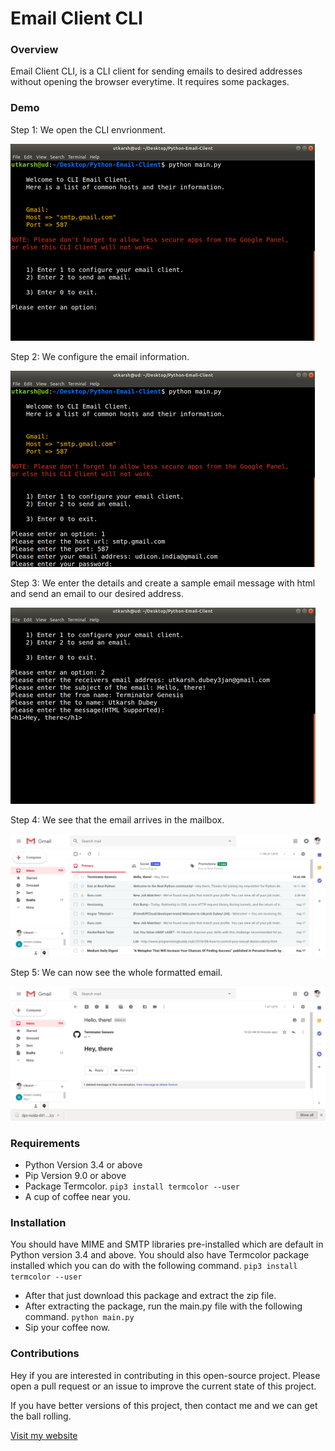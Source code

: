 # Email Client CLI

### Overview
Email Client CLI, is a CLI client for sending emails to desired addresses without opening the browser everytime. It requires some packages.
### Demo

Step 1:
We open the CLI envrionment.  


![alt text](screenshots/rsz_scr_1.png "Step 1")

Step 2:
We configure the email information.  


![alt text](screenshots/rsz_scr_2.png "Step 1")

Step 3:
We enter the details and create a sample email message with html and send an email to our desired address.  


![alt text](screenshots/rsz_scr_3.png "Step 1")

Step 4:
We see that the email arrives in the mailbox.  


![alt text](screenshots/rsz_scr_4.png "Step 1")

Step 5:
We can now see the whole formatted email.  


![alt text](screenshots/rsz_scr_5.png "Step 1")

### Requirements
- Python Version 3.4 or above
- Pip Version 9.0 or above
- Package Termcolor. ``pip3 install termcolor --user``
- A cup of coffee near you.

### Installation
You should have MIME and SMTP libraries pre-installed which are default in Python version 3.4 and above.
You should also have Termcolor package installed which you can do with the following command.
``pip3 install termcolor --user``

- After that just download this package and extract the zip file.
- After extracting the package, run the main.py file with the following command.
``python main.py ``
- Sip your coffee now.

### Contributions
Hey if you are interested in contributing in this open-source project. Please open a pull request or an issue to improve the current state of this project.

If you have better versions of this project, then contact me and we can get the ball rolling.

[Visit my website](http://utkarsh.co)
